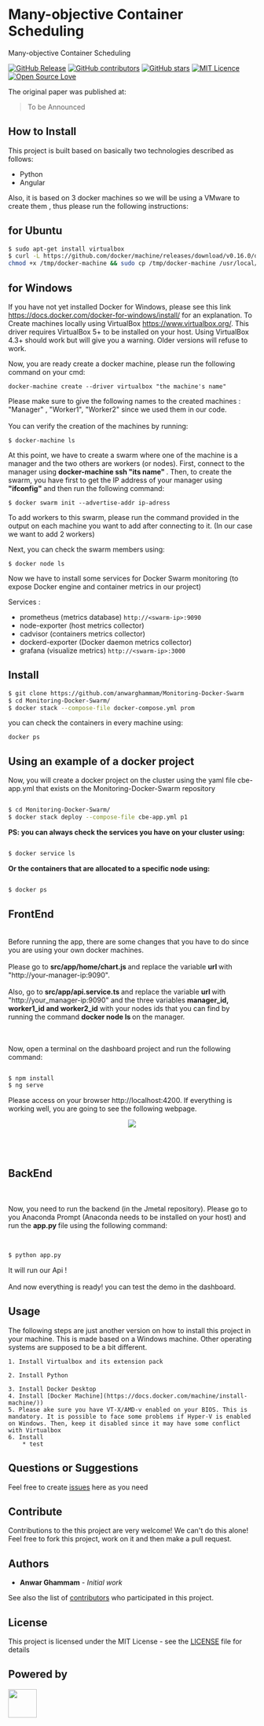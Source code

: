# Many-objective Container Scheduling

Many-objective Container Scheduling

[![GitHub Release](https://img.shields.io/github/release/iselab-dearborn/many-objective-container-scheduling.svg)](https://github.com/iselab-dearborn/many-objective-container-scheduling/releases/latest)
[![GitHub contributors](https://img.shields.io/github/contributors/iselab-dearborn/many-objective-container-scheduling.svg)](https://github.com/iselab-dearborn/many-objective-container-scheduling/graphs/contributors)
[![GitHub stars](https://img.shields.io/github/stars/iselab-dearborn/many-objective-container-scheduling.svg)](https://github.com/iselab-dearborn/many-objective-container-scheduling)
[![MIT Licence](https://badges.frapsoft.com/os/mit/mit.svg?v=103)](https://opensource.org/licenses/mit-license.php)
[![Open Source Love](https://badges.frapsoft.com/os/v1/open-source.svg?v=103)](https://github.com/ellerbrock/open-source-badges/)

The original paper was published at:

> To be Announced 

## How to Install

This project is built based on basically two technologies described as follows:
* Python
* Angular 

Also, it is based on 3 docker machines so we will be using a VMware to create them , thus please run the following instructions:

## for Ubuntu 

```bash
$ sudo apt-get install virtualbox
$ curl -L https://github.com/docker/machine/releases/download/v0.16.0/docker-machine-`uname -s`-`uname -m` >/tmp/docker-machine &&
chmod +x /tmp/docker-machine && sudo cp /tmp/docker-machine /usr/local/bin/docker-machine

```
## for Windows
If you have not yet installed Docker for Windows, please see this link https://docs.docker.com/docker-for-windows/install/ for an explanation.
To Create machines locally using VirtualBox https://www.virtualbox.org/. This driver requires VirtualBox 5+ to be installed on your host. Using VirtualBox 4.3+ should work but will give you a warning. Older versions will refuse to work. 

Now, you are ready create a docker machine, please run the following command on your cmd:
```
docker-machine create --driver virtualbox "the machine's name" 
```
Please make sure to give the following names to the created machines : "Manager" , "Worker1", "Worker2" since we used them in our code.
<br> </br>
You can verify the creation of the machines by running:
```
$ docker-machine ls
```

At this point, we have to create a swarm where one of the machine is a manager and the two others are workers (or nodes).
First, connect to the manager using <strong> docker-machine ssh "its name" </strong> .
Then, to create the swarm, you have first to get the IP address of your manager using <strong> "ifconfig" </strong> and then run the following command:
```
$ docker swarm init --advertise-addr ip-adress
```
To add workers to this swarm, please run the command provided in the output on each machine you want to add after connecting to it. (In our case we want to add 2 workers)

Next, you can check the swarm members using:
```
$ docker node ls
```

Now we have to install some services for Docker Swarm monitoring (to expose Docker engine and container metrics in our project)

<p> Services :</p> 

* prometheus (metrics database) `http://<swarm-ip>:9090`
* node-exporter (host metrics collector)
* cadvisor (containers metrics collector)
* dockerd-exporter (Docker daemon metrics collector)
* grafana (visualize metrics) `http://<swarm-ip>:3000`
    
## Install
```bash
$ git clone https://github.com/anwarghammam/Monitoring-Docker-Swarm
$ cd Monitoring-Docker-Swarm/
$ docker stack --compose-file docker-compose.yml prom
```
you can check the containers in every machine using: 

```
docker ps
```
## Using an example of a docker project
Now, you will create a docker project on the cluster using the yaml file cbe-app.yml that exists on the Monitoring-Docker-Swarm repository 
```bash

$ cd Monitoring-Docker-Swarm/
$ docker stack deploy --compose-file cbe-app.yml p1
```
<strong> PS: you can always check the services you have on your cluster using: </strong>

```bash

$ docker service ls

```
<strong> Or the containers that are allocated to a specific node using: </strong>

```bash

$ docker ps

```
## FrontEnd
<br>
Before running the app, there are some changes that you have to do since you are using your own docker machines.
<br> </br>
Please go to <strong> src/app/home/chart.js </strong> and replace the variable <strong> url </strong> with "http://your-manager-ip:9090".
 <br> </br>   
Also, go to <strong> src/app/api.service.ts </strong> and replace the variable <strong> url </strong> with "http://your_manager-ip:9090" and the three variables <strong> manager_id, worker1_id  and  worker2_id</strong> with your nodes ids that you can find by running the command <strong> docker node ls </strong> on the manager. 

 <br/><br/>
Now, open a terminal on the dashboard project and run the following command:
```bash

$ npm install
$ ng serve 
```
Please access on your browser http://localhost:4200. If everything is working well, you are going to see the following webpage.

<div align="center">
    <kbd>
        <img src="https://github.com/iselab-dearborn/many-objective-container-scheduling/blob/main/screenshots/dashboard.png"/>
    </kbd>
    <br/><br/>
</div>
<br> </br>

## BackEnd
<br> </br>
Now, you need to run the backend (in the Jmetal repository). Please go to you Anaconda Prompt (Anaconda needs to be installed on your host) and run the <strong> app.py </strong> file using the following command:
<br> </br>
```bash

$ python app.py
```

It will run our Api !
<br></br>
And now everything is ready! you can test the demo in the dashboard.

## Usage

The following steps are just another version on how to install this project in your machine. This is made based on a Windows machine. Other operating systems are supposed to be a bit different.

    1. Install Virtualbox and its extension pack 

    2. Install Python 
    
    3. Install Docker Desktop
    4. Install [Docker Machine](https://docs.docker.com/machine/install-machine/))
    5. Please ake sure you have VT-X/AMD-v enabled on your BIOS. This is mandatory. It is possible to face some problems if Hyper-V is enabled on Windows. Then, keep it disabled since it may have some conflict with Virtualbox
    6. Install
        * test 


## Questions or Suggestions

Feel free to create <a href="https://github.com/iselab-dearborn/many-objective-container-scheduling/issues">issues</a> here as you need

## Contribute

Contributions to the this project are very welcome! We can't do this alone! Feel free to fork this project, work on it and then make a pull request.

## Authors

* **Anwar Ghammam** - *Initial work*

See also the list of [contributors](https://github.com/iselab-dearborn/many-objective-container-scheduling/graphs/contributors) who participated in this project.

## License

This project is licensed under the MIT License - see the [LICENSE](LICENSE) file for details

## Powered by

<p float="left">
    <img src="https://user-images.githubusercontent.com/114015/77862143-99351b80-71e7-11ea-84b2-62038634f314.png" height="58px"/>
</p>
